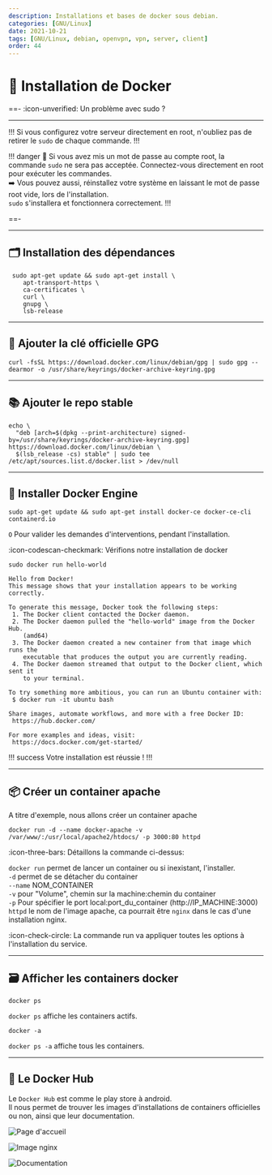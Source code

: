 ```yaml
---
description: Installations et bases de docker sous debian.
categories: [GNU/Linux]
date: 2021-10-21
tags: [GNU/Linux, debian, openvpn, vpn, server, client]
order: 44
---
```


# :whale: Installation de Docker

==- :icon-unverified: Un problème avec sudo ?

---

!!!
Si vous configurez votre serveur directement en root, n'oubliez pas de retirer le `sudo` de chaque commande.
!!!

!!! danger
:arrows_counterclockwise: Si vous avez mis un mot de passe au compte root, la commande `sudo` ne sera pas acceptée.
Connectez-vous directement en root pour exécuter les commandes.  
:arrow_right: Vous pouvez aussi, réinstallez votre système en laissant le mot de passe root vide, lors de l'installation.  
`sudo` s'installera et fonctionnera correctement.
!!!

==-

---

## :card_index_dividers: Installation des dépendances

```
 sudo apt-get update && sudo apt-get install \
    apt-transport-https \
    ca-certificates \
    curl \
    gnupg \
    lsb-release
```

---

## :key: Ajouter la clé officielle GPG

```
curl -fsSL https://download.docker.com/linux/debian/gpg | sudo gpg --dearmor -o /usr/share/keyrings/docker-archive-keyring.gpg
```

---

## :books: Ajouter le repo stable

```
echo \
  "deb [arch=$(dpkg --print-architecture) signed-by=/usr/share/keyrings/docker-archive-keyring.gpg] https://download.docker.com/linux/debian \
  $(lsb_release -cs) stable" | sudo tee /etc/apt/sources.list.d/docker.list > /dev/null
```

---

## :whale2: Installer Docker Engine

```
sudo apt-get update && sudo apt-get install docker-ce docker-ce-cli containerd.io
```

`O` Pour valider les demandes d'interventions, pendant l'installation.


:icon-codescan-checkmark: Vérifions notre installation de docker

```
sudo docker run hello-world
```

``` sudo docker run hello-world
Hello from Docker!
This message shows that your installation appears to be working correctly.

To generate this message, Docker took the following steps:
 1. The Docker client contacted the Docker daemon.
 2. The Docker daemon pulled the "hello-world" image from the Docker Hub.
    (amd64)
 3. The Docker daemon created a new container from that image which runs the
    executable that produces the output you are currently reading.
 4. The Docker daemon streamed that output to the Docker client, which sent it
    to your terminal.

To try something more ambitious, you can run an Ubuntu container with:
 $ docker run -it ubuntu bash

Share images, automate workflows, and more with a free Docker ID:
 https://hub.docker.com/

For more examples and ideas, visit:
 https://docs.docker.com/get-started/

```

!!! success
Votre installation est réussie !
!!!

---

## :package: Créer un container apache

A titre d'exemple, nous allons créer un container apache

```
docker run -d --name docker-apache -v /var/www/:/usr/local/apache2/htdocs/ -p 3000:80 httpd
```

:icon-three-bars: Détaillons la commande ci-dessus:

`docker run` permet de lancer un container ou si inexistant, l'installer.  
`-d` permet de se détacher du container  
`--name` NOM_CONTAINER  
`-v` pour "Volume", chemin sur la machine:chemin du container  
`-p` Pour spécifier le port local:port_du_container (http://IP_MACHINE:3000)  
`httpd` le nom de l'image apache, ca pourrait être `nginx` dans le cas d'une installation nginx.   

:icon-check-circle: La commande run va appliquer toutes les options à l'installation du service.

---

## :card_file_box: Afficher les containers docker

```
docker ps
```

`docker ps` affiche les containers actifs.

```
docker -a
```

`docker ps -a` affiche tous les containers.

---

## :whale: Le Docker Hub

Le `Docker Hub` est comme le play store à android.  
Il nous permet de trouver les images d'installations de containers officielles ou non, ainsi que leur documentation.

![Page d'accueil](images/dockerhub.webp)  

![Image nginx](images/dockerhub2.webp)  

![Documentation](images/dockerhub3.webp)







